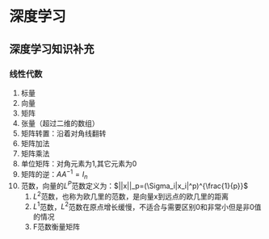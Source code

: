 # 深度学习

## 深度学习知识补充

### 线性代数

1. 标量
2. 向量
3. 矩阵
4. 张量（超过二维的数组）
5. 矩阵转置：沿着对角线翻转
6. 矩阵加法
7. 矩阵乘法
8. 单位矩阵：对角元素为1,其它元素为0
9. 矩阵的逆：$AA^{-1}=I_n$
10. 范数，向量的$L^P$范数定义为：$||x||_p=(\Sigma_i|x_i|^p)^{\frac{1}{p}}$
    1. $L^2$范数，也称为欧几里的范数，是向量x到远点的欧几里的距离
    2. $L^1$范数，$L^2$范数在原点增长缓慢，不适合与需要区别0和非常小但是非0值的情况
    3. F范数衡量矩阵
